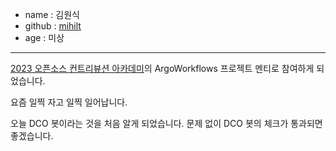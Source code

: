 - name : 김원식
- github : [mihilt](https://github.com/mihilt)
- age : 미상

---

[2023 오픈소스 컨트리뷰션 아카데미](https://www.oss.kr/ossca_23_projects/show/f0db6627-fba2-40e3-ac42-9e9acd00340f)의 ArgoWorkflows 프로젝트 멘티로 참여하게 되었습니다.

요즘 일찍 자고 일찍 일어납니다.

오늘 DCO 봇이라는 것을 처음 알게 되었습니다.
문제 없이 DCO 봇의 체크가 통과되면 좋겠습니다.

